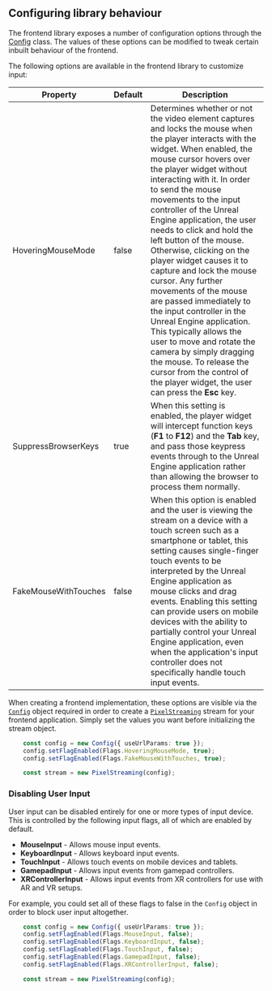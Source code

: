 ## Configuring library behaviour

The frontend library exposes a number of configuration options through the [Config](/Frontend/library/src/Config/Config.ts) class. The values of these options can be modified to tweak certain inbuilt behaviour of the frontend.

The following options are available in the frontend library to customize input:

|       Property       | Default | Description |
|         ---          |   ---   |     ---     |
|   HoveringMouseMode  |  false  | Determines whether or not the video element captures and locks the mouse when the player interacts with the widget. When enabled, the mouse cursor hovers over the player widget without interacting with it. In order to send the mouse movements to the input controller of the Unreal Engine application, the user needs to click and hold the left button of the mouse. Otherwise, clicking on the player widget causes it to capture and lock the mouse cursor. Any further movements of the mouse are passed immediately to the input controller in the Unreal Engine application. This typically allows the user to move and rotate the camera by simply dragging the mouse. To release the cursor from the control of the player widget, the user can press the **Esc** key. |
|  SuppressBrowserKeys |   true  | When this setting is enabled, the player widget will intercept function keys (**F1** to **F12**) and the **Tab** key, and pass those keypress events through to the Unreal Engine application rather than allowing the browser to process them normally.| This means, for example, that while this setting is active, pressing **F5** will not refresh the player page in the browser. Instead, that event is passed through to the Unreal Engine application, and has its usual function of switching the view to visualize shader complexity.
| FakeMouseWithTouches |  false  | When this option is enabled and the user is viewing the stream on a device with a touch screen such as a smartphone or tablet, this setting causes single-finger touch events to be interpreted by the Unreal Engine application as mouse clicks and drag events. Enabling this setting can provide users on mobile devices with the ability to partially control your Unreal Engine application, even when the application's input controller does not specifically handle touch input events. |

When creating a frontend implementation, these options are visible via the [`Config`](https://github.com/EpicGames/PixelStreamingInfrastructure/blob/master/Frontend/library/src/Config/Config.ts) object required in order to create a [`PixelStreaming`](https://github.com/EpicGames/PixelStreamingInfrastructure/blob/master/Frontend/library/src/PixelStreaming/PixelStreaming.ts) stream for your frontend application. Simply set the values you want before initializing the stream object.

```typescript
	const config = new Config({ useUrlParams: true });
	config.setFlagEnabled(Flags.HoveringMouseMode, true);
	config.setFlagEnabled(Flags.FakeMouseWithTouches, true);

	const stream = new PixelStreaming(config);
```

### Disabling User Input

User input can be disabled entirely for one or more types of input device. This is controlled by the following input flags, all of which are enabled by default.

*   **MouseInput** - Allows mouse input events.
*   **KeyboardInput** - Allows keyboard input events.
*   **TouchInput** - Allows touch events on mobile devices and tablets.
*   **GamepadInput** - Allows input events from gamepad controllers.
*   **XRControllerInput** - Allows input events from XR controllers for use with AR and VR setups.

For example, you could set all of these flags to false in the `Config` object in order to block user input altogether.

```typescript
	const config = new Config({ useUrlParams: true });
	config.setFlagEnabled(Flags.MouseInput, false);
	config.setFlagEnabled(Flags.KeyboardInput, false);
	config.setFlagEnabled(Flags.TouchInput, false);
	config.setFlagEnabled(Flags.GamepadInput, false);
	config.setFlagEnabled(Flags.XRControllerInput, false);

	const stream = new PixelStreaming(config);
```

